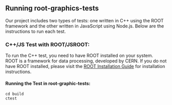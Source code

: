 ## Running root-graphics-tests

Our project includes two types of tests: one written in C++ using the ROOT framework and the other written in JavaScript using Node.js. Below are the instructions to run each test.

### C++/JS Test with ROOT/JSROOT:

To run the C++ test, you need to have ROOT installed on your system. ROOT is a framework for data processing, developed by CERN. If you do not have ROOT installed, please visit the [ROOT Installation Guide](https://root.cern/install/) for installation instructions.

#### Running the Test in root-graphic-tests:
```shell
cd build
ctest
```


